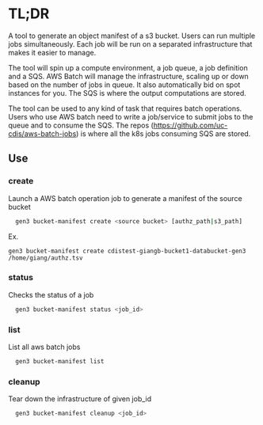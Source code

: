 # TL;DR

A tool to generate an object manifest of a s3 bucket. Users can run multiple jobs simultaneously. Each job will be run on a separated infrastructure that makes it easier to manage.

The tool will spin up a compute environment, a job queue, a job definition and a SQS. AWS Batch will manage the infrastructure, scaling up or down based on the number of jobs in queue. It also automatically bid on spot instances for you. The SQS is where the output computations are stored.

The tool can be used to any kind of task that requires batch operations. Users who use AWS batch need to write a job/service to submit jobs to the queue and to consume the SQS. The repos (https://github.com/uc-cdis/aws-batch-jobs) is where all the k8s jobs consuming SQS are stored.


## Use

### create

Launch a AWS batch operation job to generate a manifest of the source bucket

```bash
  gen3 bucket-manifest create <source bucket> [authz_path|s3_path]
```

Ex.
```
gen3 bucket-manifest create cdistest-giangb-bucket1-databucket-gen3 /home/giang/authz.tsv
```

### status
Checks the status of a job

```bash
  gen3 bucket-manifest status <job_id>
```

### list
List all aws batch jobs

```bash
  gen3 bucket-manifest list
```

### cleanup
Tear down the infrastructure of given job_id

```bash
  gen3 bucket-manifest cleanup <job_id>
```